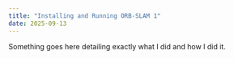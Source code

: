 ```yaml
---
title: "Installing and Running ORB-SLAM 1"
date: 2025-09-13
---
```

Something goes here detailing exactly what I did and how I did it.
